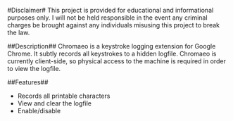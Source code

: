 #Disclaimer#
This project is provided for educational and informational purposes only. I will not be held responsible in the event any criminal charges be brought against any individuals misusing this project to break the law.

##Description##
Chromaeo is a keystroke logging extension for Google Chrome. It subtly records all keystrokes to a hidden logfile. Chromaeo is currently client-side, so physical access to the machine is required in order to view the logfile. 


##Features##
* Records all printable characters
* View and clear the logfile
* Enable/disable

